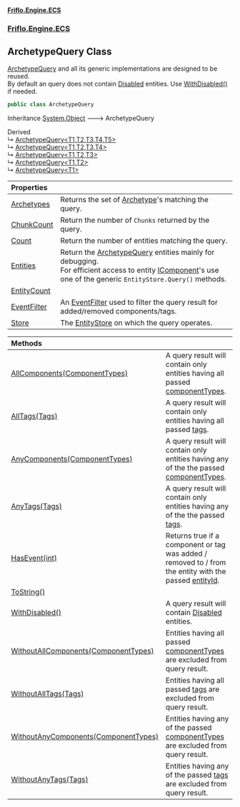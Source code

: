 #### [Friflo.Engine.ECS](index.md 'index')
### [Friflo.Engine.ECS](Friflo.Engine.ECS.md 'Friflo.Engine.ECS')

## ArchetypeQuery Class

[ArchetypeQuery](ArchetypeQuery.md 'Friflo.Engine.ECS.ArchetypeQuery') and all its generic implementations are designed to be reused.<br/>
            By default an query does not contain [Disabled](Disabled.md 'Friflo.Engine.ECS.Disabled') entities. Use [WithDisabled()](ArchetypeQuery.WithDisabled().md 'Friflo.Engine.ECS.ArchetypeQuery.WithDisabled()') if needed.

```csharp
public class ArchetypeQuery
```

Inheritance [System.Object](https://docs.microsoft.com/en-us/dotnet/api/System.Object 'System.Object') &#129106; ArchetypeQuery

Derived  
&#8627; [ArchetypeQuery&lt;T1,T2,T3,T4,T5&gt;](ArchetypeQuery_T1,T2,T3,T4,T5_.md 'Friflo.Engine.ECS.ArchetypeQuery<T1,T2,T3,T4,T5>')  
&#8627; [ArchetypeQuery&lt;T1,T2,T3,T4&gt;](ArchetypeQuery_T1,T2,T3,T4_.md 'Friflo.Engine.ECS.ArchetypeQuery<T1,T2,T3,T4>')  
&#8627; [ArchetypeQuery&lt;T1,T2,T3&gt;](ArchetypeQuery_T1,T2,T3_.md 'Friflo.Engine.ECS.ArchetypeQuery<T1,T2,T3>')  
&#8627; [ArchetypeQuery&lt;T1,T2&gt;](ArchetypeQuery_T1,T2_.md 'Friflo.Engine.ECS.ArchetypeQuery<T1,T2>')  
&#8627; [ArchetypeQuery&lt;T1&gt;](ArchetypeQuery_T1_.md 'Friflo.Engine.ECS.ArchetypeQuery<T1>')

| Properties | |
| :--- | :--- |
| [Archetypes](ArchetypeQuery.Archetypes.md 'Friflo.Engine.ECS.ArchetypeQuery.Archetypes') | Returns the set of [Archetype](Archetype.md 'Friflo.Engine.ECS.Archetype')'s matching the query. |
| [ChunkCount](ArchetypeQuery.ChunkCount.md 'Friflo.Engine.ECS.ArchetypeQuery.ChunkCount') | Return the number of `Chunks` returned by the query. |
| [Count](ArchetypeQuery.Count.md 'Friflo.Engine.ECS.ArchetypeQuery.Count') | Return the number of entities matching the query. |
| [Entities](ArchetypeQuery.Entities.md 'Friflo.Engine.ECS.ArchetypeQuery.Entities') | Return the [ArchetypeQuery](ArchetypeQuery.md 'Friflo.Engine.ECS.ArchetypeQuery') entities mainly for debugging.<br/> For efficient access to entity [IComponent](IComponent.md 'Friflo.Engine.ECS.IComponent')'s use one of the generic `EntityStore.Query()` methods. |
| [EntityCount](ArchetypeQuery.EntityCount.md 'Friflo.Engine.ECS.ArchetypeQuery.EntityCount') | |
| [EventFilter](ArchetypeQuery.EventFilter.md 'Friflo.Engine.ECS.ArchetypeQuery.EventFilter') | An [EventFilter](EventFilter.md 'Friflo.Engine.ECS.EventFilter') used to filter the query result for added/removed components/tags. |
| [Store](ArchetypeQuery.Store.md 'Friflo.Engine.ECS.ArchetypeQuery.Store') | The [EntityStore](EntityStore.md 'Friflo.Engine.ECS.EntityStore') on which the query operates. |

| Methods | |
| :--- | :--- |
| [AllComponents(ComponentTypes)](ArchetypeQuery.AllComponents(ComponentTypes).md 'Friflo.Engine.ECS.ArchetypeQuery.AllComponents(Friflo.Engine.ECS.ComponentTypes)') | A query result will contain only entities having all passed [componentTypes](ArchetypeQuery.AllComponents(ComponentTypes).md#Friflo.Engine.ECS.ArchetypeQuery.AllComponents(Friflo.Engine.ECS.ComponentTypes).componentTypes 'Friflo.Engine.ECS.ArchetypeQuery.AllComponents(Friflo.Engine.ECS.ComponentTypes).componentTypes'). |
| [AllTags(Tags)](ArchetypeQuery.AllTags(Tags).md 'Friflo.Engine.ECS.ArchetypeQuery.AllTags(Friflo.Engine.ECS.Tags)') | A query result will contain only entities having all passed [tags](ArchetypeQuery.AllTags(Tags).md#Friflo.Engine.ECS.ArchetypeQuery.AllTags(Friflo.Engine.ECS.Tags).tags 'Friflo.Engine.ECS.ArchetypeQuery.AllTags(Friflo.Engine.ECS.Tags).tags'). |
| [AnyComponents(ComponentTypes)](ArchetypeQuery.AnyComponents(ComponentTypes).md 'Friflo.Engine.ECS.ArchetypeQuery.AnyComponents(Friflo.Engine.ECS.ComponentTypes)') | A query result will contain only entities having any of the the passed [componentTypes](ArchetypeQuery.AnyComponents(ComponentTypes).md#Friflo.Engine.ECS.ArchetypeQuery.AnyComponents(Friflo.Engine.ECS.ComponentTypes).componentTypes 'Friflo.Engine.ECS.ArchetypeQuery.AnyComponents(Friflo.Engine.ECS.ComponentTypes).componentTypes'). |
| [AnyTags(Tags)](ArchetypeQuery.AnyTags(Tags).md 'Friflo.Engine.ECS.ArchetypeQuery.AnyTags(Friflo.Engine.ECS.Tags)') | A query result will contain only entities having any of the the passed [tags](ArchetypeQuery.AnyTags(Tags).md#Friflo.Engine.ECS.ArchetypeQuery.AnyTags(Friflo.Engine.ECS.Tags).tags 'Friflo.Engine.ECS.ArchetypeQuery.AnyTags(Friflo.Engine.ECS.Tags).tags'). |
| [HasEvent(int)](ArchetypeQuery.HasEvent(int).md 'Friflo.Engine.ECS.ArchetypeQuery.HasEvent(int)') | Returns true if a component or tag was added / removed to / from the entity with the passed [entityId](ArchetypeQuery.HasEvent(int).md#Friflo.Engine.ECS.ArchetypeQuery.HasEvent(int).entityId 'Friflo.Engine.ECS.ArchetypeQuery.HasEvent(int).entityId'). |
| [ToString()](ArchetypeQuery.ToString().md 'Friflo.Engine.ECS.ArchetypeQuery.ToString()') | |
| [WithDisabled()](ArchetypeQuery.WithDisabled().md 'Friflo.Engine.ECS.ArchetypeQuery.WithDisabled()') | A query result will contain [Disabled](Disabled.md 'Friflo.Engine.ECS.Disabled') entities. |
| [WithoutAllComponents(ComponentTypes)](ArchetypeQuery.WithoutAllComponents(ComponentTypes).md 'Friflo.Engine.ECS.ArchetypeQuery.WithoutAllComponents(Friflo.Engine.ECS.ComponentTypes)') | Entities having all passed [componentTypes](ArchetypeQuery.WithoutAllComponents(ComponentTypes).md#Friflo.Engine.ECS.ArchetypeQuery.WithoutAllComponents(Friflo.Engine.ECS.ComponentTypes).componentTypes 'Friflo.Engine.ECS.ArchetypeQuery.WithoutAllComponents(Friflo.Engine.ECS.ComponentTypes).componentTypes') are excluded from query result. |
| [WithoutAllTags(Tags)](ArchetypeQuery.WithoutAllTags(Tags).md 'Friflo.Engine.ECS.ArchetypeQuery.WithoutAllTags(Friflo.Engine.ECS.Tags)') | Entities having all passed [tags](ArchetypeQuery.WithoutAllTags(Tags).md#Friflo.Engine.ECS.ArchetypeQuery.WithoutAllTags(Friflo.Engine.ECS.Tags).tags 'Friflo.Engine.ECS.ArchetypeQuery.WithoutAllTags(Friflo.Engine.ECS.Tags).tags') are excluded from query result. |
| [WithoutAnyComponents(ComponentTypes)](ArchetypeQuery.WithoutAnyComponents(ComponentTypes).md 'Friflo.Engine.ECS.ArchetypeQuery.WithoutAnyComponents(Friflo.Engine.ECS.ComponentTypes)') | Entities having any of the passed [componentTypes](ArchetypeQuery.WithoutAnyComponents(ComponentTypes).md#Friflo.Engine.ECS.ArchetypeQuery.WithoutAnyComponents(Friflo.Engine.ECS.ComponentTypes).componentTypes 'Friflo.Engine.ECS.ArchetypeQuery.WithoutAnyComponents(Friflo.Engine.ECS.ComponentTypes).componentTypes') are excluded from query result. |
| [WithoutAnyTags(Tags)](ArchetypeQuery.WithoutAnyTags(Tags).md 'Friflo.Engine.ECS.ArchetypeQuery.WithoutAnyTags(Friflo.Engine.ECS.Tags)') | Entities having any of the passed [tags](ArchetypeQuery.WithoutAnyTags(Tags).md#Friflo.Engine.ECS.ArchetypeQuery.WithoutAnyTags(Friflo.Engine.ECS.Tags).tags 'Friflo.Engine.ECS.ArchetypeQuery.WithoutAnyTags(Friflo.Engine.ECS.Tags).tags') are excluded from query result. |
